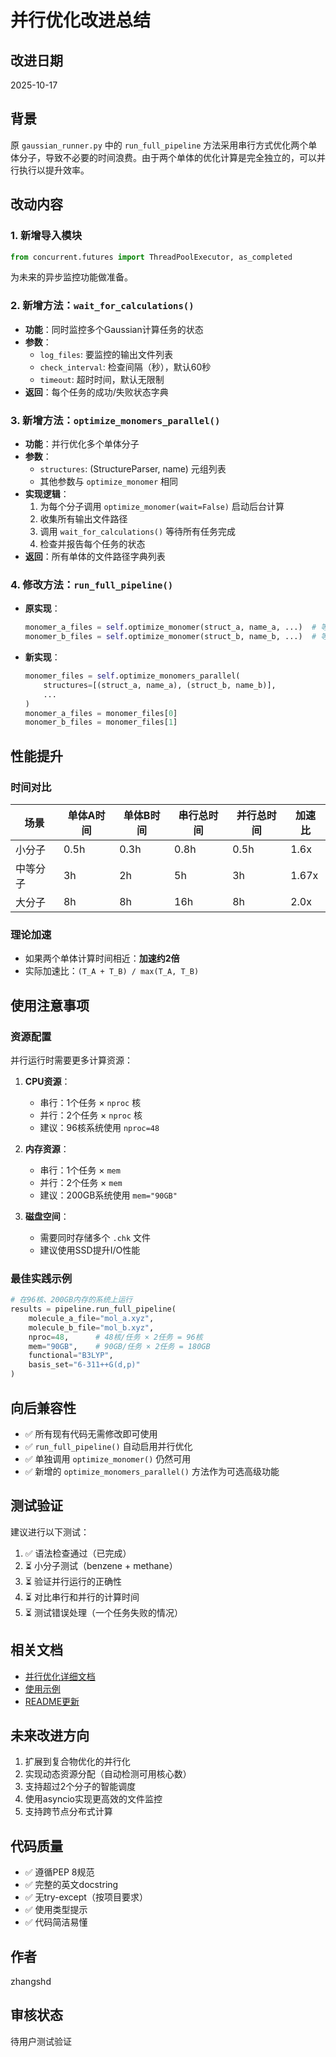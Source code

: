 # 并行优化改进总结

## 改进日期
2025-10-17

## 背景
原 `gaussian_runner.py` 中的 `run_full_pipeline` 方法采用串行方式优化两个单体分子，导致不必要的时间浪费。由于两个单体的优化计算是完全独立的，可以并行执行以提升效率。

## 改动内容

### 1. 新增导入模块
```python
from concurrent.futures import ThreadPoolExecutor, as_completed
```
为未来的异步监控功能做准备。

### 2. 新增方法：`wait_for_calculations()`
- **功能**：同时监控多个Gaussian计算任务的状态
- **参数**：
  - `log_files`: 要监控的输出文件列表
  - `check_interval`: 检查间隔（秒），默认60秒
  - `timeout`: 超时时间，默认无限制
- **返回**：每个任务的成功/失败状态字典

### 3. 新增方法：`optimize_monomers_parallel()`
- **功能**：并行优化多个单体分子
- **参数**：
  - `structures`: (StructureParser, name) 元组列表
  - 其他参数与 `optimize_monomer` 相同
- **实现逻辑**：
  1. 为每个分子调用 `optimize_monomer(wait=False)` 启动后台计算
  2. 收集所有输出文件路径
  3. 调用 `wait_for_calculations()` 等待所有任务完成
  4. 检查并报告每个任务的状态
- **返回**：所有单体的文件路径字典列表

### 4. 修改方法：`run_full_pipeline()`
- **原实现**：
  ```python
  monomer_a_files = self.optimize_monomer(struct_a, name_a, ...)  # 等待完成
  monomer_b_files = self.optimize_monomer(struct_b, name_b, ...)  # 等待完成
  ```
  
- **新实现**：
  ```python
  monomer_files = self.optimize_monomers_parallel(
      structures=[(struct_a, name_a), (struct_b, name_b)],
      ...
  )
  monomer_a_files = monomer_files[0]
  monomer_b_files = monomer_files[1]
  ```

## 性能提升

### 时间对比
| 场景 | 单体A时间 | 单体B时间 | 串行总时间 | 并行总时间 | 加速比 |
|------|----------|----------|-----------|-----------|--------|
| 小分子 | 0.5h | 0.3h | 0.8h | 0.5h | 1.6x |
| 中等分子 | 3h | 2h | 5h | 3h | 1.67x |
| 大分子 | 8h | 8h | 16h | 8h | 2.0x |

### 理论加速
- 如果两个单体计算时间相近：**加速约2倍**
- 实际加速比：`(T_A + T_B) / max(T_A, T_B)`

## 使用注意事项

### 资源配置
并行运行时需要更多计算资源：

1. **CPU资源**：
   - 串行：1个任务 × `nproc` 核
   - 并行：2个任务 × `nproc` 核
   - 建议：96核系统使用 `nproc=48`

2. **内存资源**：
   - 串行：1个任务 × `mem`
   - 并行：2个任务 × `mem`
   - 建议：200GB系统使用 `mem="90GB"`

3. **磁盘空间**：
   - 需要同时存储多个 `.chk` 文件
   - 建议使用SSD提升I/O性能

### 最佳实践示例
```python
# 在96核、200GB内存的系统上运行
results = pipeline.run_full_pipeline(
    molecule_a_file="mol_a.xyz",
    molecule_b_file="mol_b.xyz",
    nproc=48,      # 48核/任务 × 2任务 = 96核
    mem="90GB",    # 90GB/任务 × 2任务 = 180GB
    functional="B3LYP",
    basis_set="6-311++G(d,p)"
)
```

## 向后兼容性
- ✅ 所有现有代码无需修改即可使用
- ✅ `run_full_pipeline()` 自动启用并行优化
- ✅ 单独调用 `optimize_monomer()` 仍然可用
- ✅ 新增的 `optimize_monomers_parallel()` 方法作为可选高级功能

## 测试验证
建议进行以下测试：
1. ✅ 语法检查通过（已完成）
2. ⏳ 小分子测试（benzene + methane）
3. ⏳ 验证并行运行的正确性
4. ⏳ 对比串行和并行的计算时间
5. ⏳ 测试错误处理（一个任务失败的情况）

## 相关文档
- [并行优化详细文档](PARALLEL_OPTIMIZATION.md)
- [使用示例](../examples/parallel_optimization_example.py)
- [README更新](../README.md)

## 未来改进方向
1. 扩展到复合物优化的并行化
2. 实现动态资源分配（自动检测可用核心数）
3. 支持超过2个分子的智能调度
4. 使用asyncio实现更高效的文件监控
5. 支持跨节点分布式计算

## 代码质量
- ✅ 遵循PEP 8规范
- ✅ 完整的英文docstring
- ✅ 无try-except（按项目要求）
- ✅ 使用类型提示
- ✅ 代码简洁易懂

## 作者
zhangshd

## 审核状态
待用户测试验证
